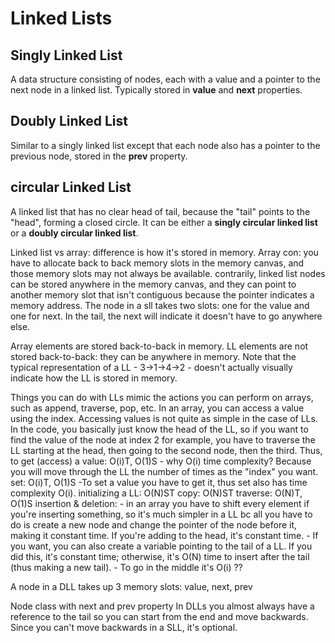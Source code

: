 # Linked Lists
## Singly Linked List
A data structure consisting of nodes, each with a value and a pointer to the next node in a linked list. Typically stored in **value** and **next** properties.
## Doubly Linked List
Similar to a singly linked list except that each node also has a pointer to the previous node, stored in the **prev** property.
## circular Linked List
A linked list that has no clear head of tail, because the "tail" points to the "head", forming a closed circle. It can be either a **singly circular linked list** or a **doubly circular linked list**.

Linked list vs array: difference is how it's stored in memory. Array con: you have to allocate back to back memory slots in the memory canvas, and those memory slots may not always be available. contrarily, linked list nodes can be stored anywhere in the memory canvas, and they can point to another memory slot that isn't contiguous because the pointer indicates a memory address. The node in a sll takes two slots: one for the value and one for next. In the tail, the next will indicate it doesn't have to go anywhere else.

Array elements are stored back-to-back in memory.
LL elements are not stored back-to-back: they can be anywhere in memory.
Note that the typical representation of a LL - 3->1->4->2 - doesn't actually visually indicate how the LL is stored in memory. 

Things you can do with LLs mimic the actions you can perform on arrays, such as append, traverse, pop, etc. In an array, you can access a value using the index. Accessing values is not quite as simple in the case of LLs. In the code, you basically just know the head of the LL, so if you want to find the value of the node at index 2 for example, you have to traverse the LL starting at the head, then going to the second node, then the third. 
Thus, to get (access) a value: O(i)T, O(1)S
        - why O(i) time complexity? Because you will move through the LL the number of times as the "index" you want.
    set: O(i)T, O(1)S
        -To set a value you have to get it, thus set also has time complexity O(i).
    initializing a LL: O(N)ST
    copy: O(N)ST
    traverse: O(N)T, O(1)S
    insertion & deletion: 
        - in an array you have to shift every element if you're inserting something, so it's much simpler in a LL bc all you have to do is create a new node and change the pointer of the node before it, making it constant time. If you're adding to the head, it's constant time.
        - If you want, you can also create a variable pointing to the tail of a LL. If you did this, it's constant time; otherwise, it's O(N) time to insert after the tail (thus making a new tail).
        - To go in the middle it's O(i) ??
    
A node in a DLL takes up 3 memory slots: value, next, prev


Node class with next and prev property
In DLLs you almost always have a reference to the tail so you can start from the end and move backwards. Since you can't move backwards in a SLL, it's optional.